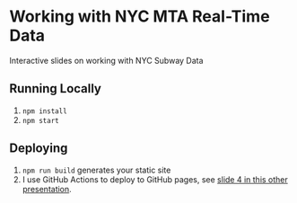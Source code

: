 # Working with NYC MTA Real-Time Data

Interactive slides on working with NYC Subway Data

## Running Locally

1. `npm install`
2. `npm start`

## Deploying

1. `npm run build` generates your static site
2. I use GitHub Actions to deploy to GitHub pages, see [slide 4 in this other presentation](https://github.com/patrickweaver/interactive-slides-website).